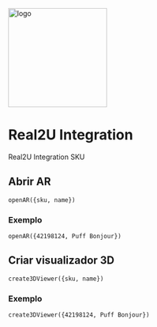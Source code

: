 <img src="https://www.real2u.com.br/static/media/logoDark2.2ff8cf38.png" title="logo" width="200" margin-left="auto" margin-right="auto" display="block"/>

# Real2U Integration

Real2U Integration SKU

## Abrir AR
```
openAR({sku, name})
```
### Exemplo
```
openAR({42198124, Puff Bonjour})
```

## Criar visualizador 3D
```
create3DViewer({sku, name})
```
### Exemplo
```
create3DViewer({42198124, Puff Bonjour})
```